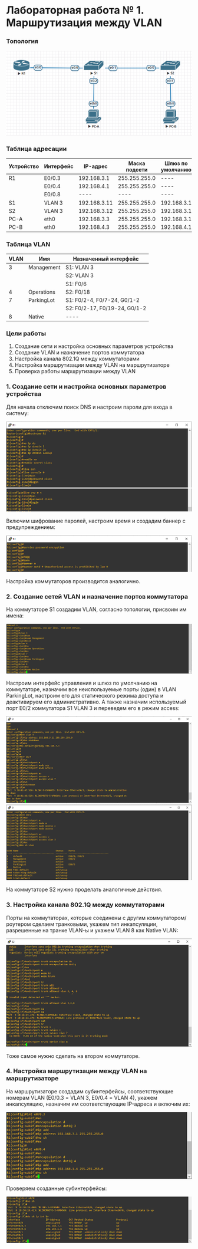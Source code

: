 # Лабораторная работа № 1. Маршрутизация между VLAN
### Топология
![](https://github.com/alexander-ru/otus/blob/main/lab_1/topology.png)
### Таблица адресации
Устройство  | Интерфейс | IP-адрес | Маска подсети | Шлюз по умолчанию
------------|-----------|----------|---------------|------------------
R1  | E0/0.3 | 192.168.3.1 | 255.255.255.0 | ----
|   | E0/0.4 | 192.168.4.1 | 255.255.255.0 | ----
|   |E0/0.8  | ---- |---- | ----
S1  | VLAN 3 | 192.168.3.11 | 255.255.255.0 | 192.168.3.1
S2  | VLAN 3 | 192.168.3.12 | 255.255.255.0 | 192.168.3.1
PC-A | eth0 | 192.168.3.3 | 255.255.255.0 | 192.168.3.1
PC-B | eth0 | 192.168.4.3 | 255.255.255.0 | 192.168.4.1
### Таблица VLAN
VLAN | Имя | Назначенный интерфейс
---- | ---- | ---- 
3 | Management | S1: VLAN 3 
| | | S2: VLAN 3
| | | S1: F0/6
4 | Operations | S2: F0/18
7 | ParkingLot | S1: F0/2-4, F0/7-24, G0/1-2 
| | | S2: F0/2-17, F0/19-24, G0/1-2 
8 | Native | ----
### Цели работы
1. Создание сети и настройка основных параметров устройства
2. Создание VLAN и назначение портов коммутатора
3. Настройка канала 802.1Q между коммутаторами
4. Настройка маршрутизации между VLAN на маршрутизаторе
5. Проверка работы маршрутизации между VLAN

### 1. Создание сети и настройка основных параметров устройства
Для начала отключим поиск DNS и настроим пароли для входа в систему:

![](https://github.com/alexander-ru/otus/blob/main/lab_1/router_settings_1.png)
![](https://github.com/alexander-ru/otus/blob/main/lab_1/router_settings_2.png)

Включим шифрование паролей, настроим время и создадим баннер с предупреждением:

![](https://github.com/alexander-ru/otus/blob/main/lab_1/router_settings_3.png)

Настройка коммутаторов производится аналогично.
### 2. Создание сетей VLAN и назначение портов коммутатора
На коммутаторе S1 создадим VLAN, согласно топологии, присвоим им имена:

![](https://github.com/alexander-ru/otus/blob/main/lab_1/create_vlan.png)

Настроим интерфейс управления и шлюз по умолчанию на коммутаторе, назначим все неиспользуемые порты (один) в VLAN ParkingLot, настроим его для
статического режима доступа и деактивируем его административно. А также назначим используемый порт E0/2 коммутатора S1 VLAN 3 и переведем его в режим access:

![](https://github.com/alexander-ru/otus/blob/main/lab_1/switch_settings_1.png)
![](https://github.com/alexander-ru/otus/blob/main/lab_1/switch_settings_2.png)

На коммутаторе S2 нужно проделать аналогичные действия.
### 3. Настройка канала 802.1Q между коммутаторами
Порты на коммутаторах, которые соединены с другим коммутатором/роутером сделаем транковыми, укажем тип инкапсуляции, разрешенные на транке VLAN-ы и укажем VLAN 8 как Native VLAN:

![](https://github.com/alexander-ru/otus/blob/main/lab_1/switch_1_trunk.png)

Тоже самое нужно сделать на втором коммутаторе.
### 4. Настройка маршрутизации между VLAN на маршрутизаторе
На маршрутизаторе создадим субинтерфейсы, соответствующие номерам VLAN (E0/0.3 = VLAN 3, E0/0.4 = VLAN 4), укажем инкапсуляцию, назначим им соответствующие IP-адреса и включим их:

![](https://github.com/alexander-ru/otus/blob/main/lab_1/router_subif.png)

Проверяем созданные субинтерфейсы:

![](https://github.com/alexander-ru/otus/blob/main/lab_1/router_interfaces.png)
